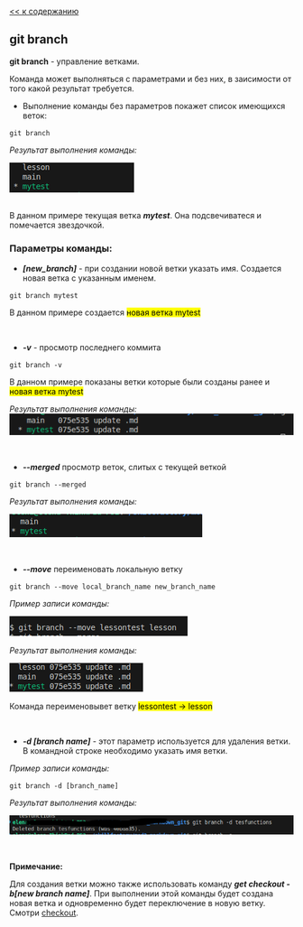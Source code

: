 [<< к содержанию](./readme.md)

## git branch

**git branch** - управление ветками. 

Команда может выполняться с параметрами и без них, в заисимости от того какой результат требуется.

* Выполнение команды без параметров покажет список имеющихся веток:

```bash=
git branch
```

*Результат выполнения команды:*

![Вывод команды](/assets/skillfack_git_branch.png)
##

В данном примере текущая ветка  ***mytest***. Она подсвечиватеся и помечается звездочкой.


### Параметры команды:

* ***[new_branch]*** - при создании новой ветки указать имя. Создается новая ветка с указанным именем. 


```bash=
git branch mytest
```

В данном примере создается <mark>новая ветка mytest<mark>

<br>

* ***-v***  -  просмотр последнего коммита

```bash=
git branch -v
```

В данном примере показаны ветки которые были созданы ранее и <mark>новая ветка mytest<mark>

*Результат выполнения команды:*
![Вывод команды](./assets/skillfact_git_branch_v.png)

<br>

* ***--merged***  просмотр веток, слитых с текущей веткой


```bash=
git branch --merged
```

*Результат выполнения команды:*     

![Вывод команды](./assets/skillfact_git_branch_merge.png)

<br>

* ***--move***  переименовать локальную ветку


```bash=
git branch --move local_branch_name new_branch_name
```
   
*Пример записи команды:*

![Команда](./assets/skillfact_git_branch_move.png)


*Результат выполнения команды:*


![Вывод команды](./assets/skillfact_git_branch_move_output.png)

Команда переименовывет ветку <mark>lessontest -> lesson<mark>  

<br>

* ***-d  [branch name]*** - этот параметр используется для удаления ветки. В командной строке необходимо указать имя ветки.

*Пример записи команды:*

```bash=
git branch -d [branch_name]

```

*Результат выполнения команды:*

![git branch delete](./assets/skillfact_branch_delete.png)

<br>

**Примечание:** 

Для создания ветки можно также использовать команду ***get checkout -b[new branch name]***. При выполнении этой команды будет создана новая ветка и одновременно будет переключение в новую ветку. Смотри [checkout](./checkout.md).



